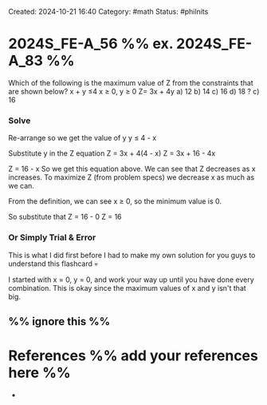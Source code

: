 Created: 2024-10-21 16:40
Category: #math 
Status: #philnits



# 2024S_FE-A_56 %% ex. 2024S_FE-A_83 %%

Which of the following is the maximum value of Z from the constraints that are shown
below?
x + y ≤4
x ≥ 0, y ≥ 0
Z= 3x + 4y
a) 12 
b) 14 
c) 16 
d) 18
? 
c) 16 
### Solve
Re-arrange so we get the value of y
y ≤ 4 - x

Substitute y in the Z equation
Z = 3x + 4(4 - x)
Z = 3x + 16 - 4x

Z = 16 - x
So we get this equation above.
We can see that Z decreases as x increases.
To maximize Z (from problem specs) we decrease x as much as we can.

From the definition, we can see x ≥ 0, so the minimum value is 0.

So substitute that
Z = 16 - 0
Z = 16

### Or Simply Trial & Error
This is what I did first before I had to make my own solution for you guys to understand this flashcard 💀

I started with x = 0, y = 0, and work your way up until you have done every combination.
This is okay since the maximum values of x and y isn't that big.







%% ignore this %%
---









# References %% add your references here %%
- 